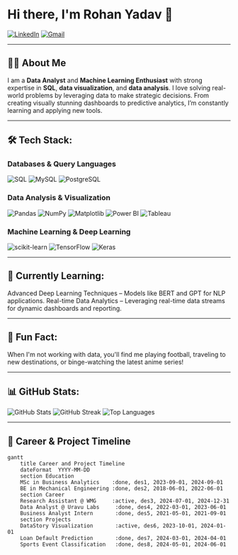 # Hi there, I'm Rohan Yadav 👋

[![LinkedIn](https://img.shields.io/badge/-Rohan_Yadav-blue?style=flat&logo=Linkedin&logoColor=white&link=https://www.linkedin.com/in/rohanyadav17/)](https://www.linkedin.com/in/rohanyadav17/)
[![Gmail](https://img.shields.io/badge/-rohanyadav070@gmail.com-c14438?style=flat&logo=Gmail&logoColor=white&link=mailto:rohanyadav070@gmail.com)](mailto:rohanyadav070@gmail.com)

---

## 👨‍💻 About Me

I am a **Data Analyst** and **Machine Learning Enthusiast** with strong expertise in **SQL**, **data visualization**, and **data analysis**. I love solving real-world problems by leveraging data to make strategic decisions. From creating visually stunning dashboards to predictive analytics, I’m constantly learning and applying new tools.

---

## 🛠️ Tech Stack:

### Databases & Query Languages
![SQL](https://img.shields.io/badge/SQL-%2307405e.svg?style=for-the-badge&logo=sqlite&logoColor=white)
![MySQL](https://img.shields.io/badge/MySQL-%2300f.svg?style=for-the-badge&logo=mysql&logoColor=white)
![PostgreSQL](https://img.shields.io/badge/Postgres-%23316192.svg?style=for-the-badge&logo=postgresql&logoColor=white)

### Data Analysis & Visualization
![Pandas](https://img.shields.io/badge/pandas-%23150458.svg?style=for-the-badge&logo=pandas&logoColor=white)
![NumPy](https://img.shields.io/badge/numpy-%23013243.svg?style=for-the-badge&logo=numpy&logoColor=white)
![Matplotlib](https://img.shields.io/badge/Matplotlib-%23ffffff.svg?style=for-the-badge&logo=Matplotlib&logoColor=black)
![Power BI](https://img.shields.io/badge/PowerBI-F2C811?style=for-the-badge&logo=PowerBI&logoColor=black)
![Tableau](https://img.shields.io/badge/Tableau-E97627.svg?style=for-the-badge&logo=Tableau&logoColor=white)

### Machine Learning & Deep Learning
![scikit-learn](https://img.shields.io/badge/scikit--learn-%23F7931E.svg?style=for-the-badge&logo=scikit-learn&logoColor=white)
![TensorFlow](https://img.shields.io/badge/TensorFlow-%23FF6F00.svg?style=for-the-badge&logo=TensorFlow&logoColor=white)
![Keras](https://img.shields.io/badge/Keras-%23D00000.svg?style=for-the-badge&logo=Keras&logoColor=white)

---
## 🧠 Currently Learning:
Advanced Deep Learning Techniques – Models like BERT and GPT for NLP applications.
Real-time Data Analytics – Leveraging real-time data streams for dynamic dashboards and reporting.

---
## 🎉 Fun Fact:
When I'm not working with data, you'll find me playing football, traveling to new destinations, or binge-watching the latest anime series!

---
## 📊 GitHub Stats:

![GitHub Stats](https://github-readme-stats.vercel.app/api?username=aRewhY1717&theme=dark&hide_border=true&include_all_commits=false&count_private=false)
![GitHub Streak](https://github-readme-streak-stats.herokuapp.com/?user=aRewhY1717&theme=dark&hide_border=true)
![Top Languages](https://github-readme-stats.vercel.app/api/top-langs/?username=aRewhY1717&theme=dark&hide_border=true&layout=compact)

---

## 🚀 Career & Project Timeline

```mermaid
gantt
    title Career and Project Timeline
    dateFormat  YYYY-MM-DD
    section Education
    MSc in Business Analytics    :done, des1, 2023-09-01, 2024-09-01
    BE in Mechanical Engineering :done, des2, 2018-06-01, 2022-06-01
    section Career
    Research Assistant @ WMG     :active, des3, 2024-07-01, 2024-12-31
    Data Analyst @ Uravu Labs     :done, des4, 2022-03-01, 2023-06-01
    Business Analyst Intern       :done, des5, 2021-05-01, 2021-09-01
    section Projects
    DataStory Visualization       :active, des6, 2023-10-01, 2024-01-01
    Loan Default Prediction       :done, des7, 2024-03-01, 2024-04-01
    Sports Event Classification   :done, des8, 2024-05-01, 2024-06-01


